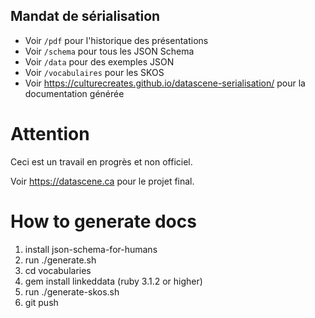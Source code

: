 ## Mandat de sérialisation

- Voir `/pdf` pour l'historique des présentations
- Voir `/schema` pour tous les JSON Schema
- Voir `/data` pour des exemples JSON
- Voir `/vocabulaires` pour les SKOS
- Voir https://culturecreates.github.io/datascene-serialisation/ pour la documentation générée


# Attention
Ceci est un travail en progrès et non officiel.

Voir https://datascene.ca pour le projet final.


# How to generate docs
1. install json-schema-for-humans
2. run ./generate.sh 
3. cd vocabularies
4. gem install linkeddata (ruby 3.1.2 or higher)
5. run ./generate-skos.sh
6. git push